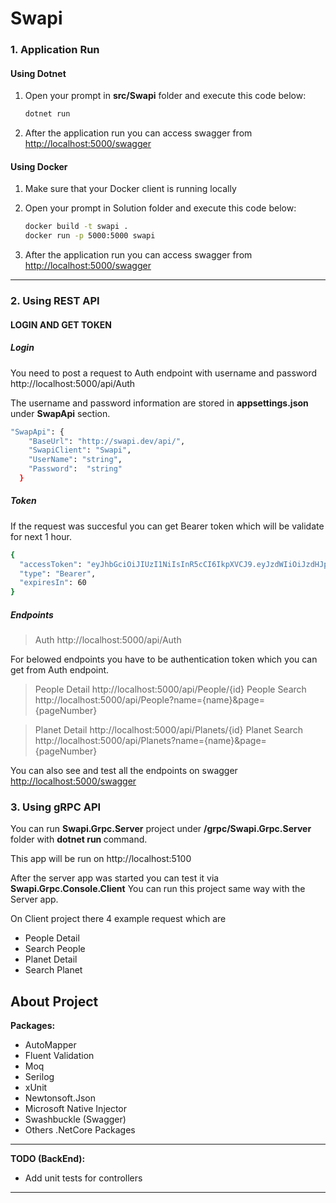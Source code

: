 # Swapi


### 1. Application Run

#### **Using Dotnet**

1) Open your prompt in <b>src/Swapi</b> folder and execute this code below:

    ```sh
    dotnet run
    ```

2) After the application run you can access swagger from  <http://localhost:5000/swagger>

#### **Using Docker**

1) Make sure that your Docker client is running locally
2) Open your prompt in Solution folder and execute this code below:

    ```sh
    docker build -t swapi .
    docker run -p 5000:5000 swapi
    ```
3) After the application run you can access swagger from  <http://localhost:5000/swagger>


- - - -

### 2. Using REST API

#### LOGIN AND GET TOKEN

##### **Login**

You need to post a request to Auth endpoint with username and password
http://localhost:5000/api/Auth

The username and password information are stored in <b>appsettings.json</b> under <b>SwapApi</b> section.


```sh
"SwapApi": {
    "BaseUrl": "http://swapi.dev/api/",
    "SwapiClient": "Swapi",
    "UserName": "string",
    "Password":  "string"
  }
````

##### **Token**

If the request was succesful you can get Bearer token which will be validate for next 1 hour.

```sh
{
  "accessToken": "eyJhbGciOiJIUzI1NiIsInR5cCI6IkpXVCJ9.eyJzdWIiOiJzdHJpbmciLCJqdGkiOiJjODk3OWNkMy00MWMxLTRhOGEtYjFkNS01MjZiNjdjNDk5MWUiLCJpYXQiOiIwMy8yMy8yMDIxIDEzOjUxOjEzIiwibmJmIjoxNjE2NTA3NDczLCJleHAiOjE2MTY1MTEwNzMsImlzcyI6ImxvY2FsaG9zdCIsImF1ZCI6IlRlc3QgVXNlciJ9.oNXJRNKDLbPkD361Q7CdLdQ9j5ie197Zg76fM_7YmSo",
  "type": "Bearer",
  "expiresIn": 60
}
````

##### **Endpoints**

> Auth http://localhost:5000/api/Auth


For belowed endpoints you have to be authentication token which you can get from Auth endpoint.

> People Detail http://localhost:5000/api/People/{id}
> People Search http://localhost:5000/api/People?name={name}&page={pageNumber}

> Planet Detail http://localhost:5000/api/Planets/{id}
> Planet Search http://localhost:5000/api/Planets?name={name}&page={pageNumber}

You can also see and test all the endpoints on swagger  <http://localhost:5000/swagger>


### 3. Using gRPC API

You can run <b> Swapi.Grpc.Server</b>
 project under <b>/grpc/Swapi.Grpc.Server</b> folder with <b>dotnet run </b> command.

 This app will be run on http://localhost:5100

 After the server app was started you can test it via <b>Swapi.Grpc.Console.Client</b>
 You can run this project same way with the Server app.

 On Client project there 4 example request which are
 * People Detail
 * Search People
 * Planet Detail
 * Search Planet
## About Project

**Packages:**

* AutoMapper
* Fluent Validation
* Moq
* Serilog
* xUnit
* Newtonsoft.Json
* Microsoft Native Injector
* Swashbuckle (Swagger)
* Others .NetCore Packages

- - - -

**TODO (BackEnd):**

* Add unit tests for controllers

- - - -
